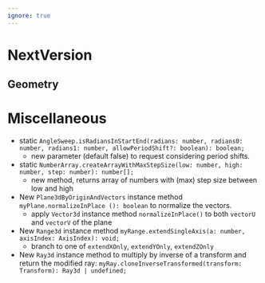 ```yaml
---
ignore: true
---
```

# NextVersion

## Geometry

# Miscellaneous

* static `AngleSweep.isRadiansInStartEnd(radians: number, radians0: number, radians1: number, allowPeriodShift?: boolean): boolean;`
  * new parameter (default false) to request considering period shifts.
* static `NumberArray.createArrayWithMaxStepSize(low: number, high: number, step: number): number[];`
  * new method, returns array of numbers with (max) step size between low and high
* New `Plane3dByOriginAndVectors` instance method `myPlane.normalizeInPlace (): boolean` to normalize the vectors.
  * apply `Vector3d` instance method `normalizeInPlace()` to both `vectorU` and `vectorV` of the plane
* New `Range3d` instance method `myRange.extendSingleAxis(a: number, axisIndex: AxisIndex): void;`
  * branch to one of `extendXOnly`, `extendYOnly`, `extendZOnly`
* New `Ray3d` instance method to multiply by inverse of a transform and return the modified ray: `myRay.cloneInverseTransformed(transform: Transform): Ray3d | undefined;`


